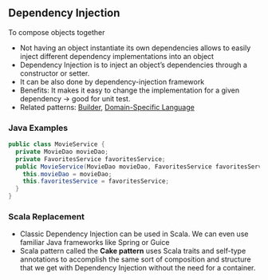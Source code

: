 ## Dependency Injection

To compose objects together
 - Not having an object instantiate its own dependencies allows to easily inject different dependency implementations into an object
 - Dependency Injection is to inject an object’s dependencies through a constructor or setter.
 - It can be also done by dependency-injection framework
 - Benefits: It makes it easy to change the implementation for a given dependency -> good for unit test.
 - Related patterns: [Builder](https://github.com/OndrejKucera/knowledge_design_patterns/blob/master/Builder.md), [Domain-Specific Language]()
 
### Java Examples
 ```java
 public class MovieService {
   private MovieDao movieDao;
   private FavoritesService favoritesService;
   public MovieService(MovieDao movieDao, FavoritesService favoritesService){
     this.movieDao = movieDao;
     this.favoritesService = favoritesService;
   } 	
 }
 ```

### Scala Replacement
 - Classic Dependency Injection can be used in Scala. We can even use familiar Java frameworks like Spring or Guice
 - Scala pattern called the **Cake pattern** uses Scala traits and self-type annotations to accomplish the same sort of composition and structure that we get with Dependency Injection without the need for a container.
